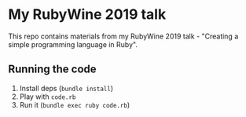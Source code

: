 # My RubyWine 2019 talk

This repo contains materials from my RubyWine 2019 talk - "Creating a simple programming language in Ruby".

## Running the code

1. Install deps (`bundle install`)
2. Play with `code.rb`
3. Run it (`bundle exec ruby code.rb`)

